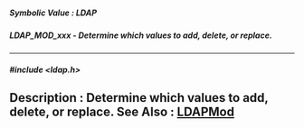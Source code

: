##### Symbolic Value : LDAP
##### LDAP_MOD_xxx - Determine which values to add, delete, or replace.
---
##### #include <ldap.h>
**Description :**
Determine which values to add, delete, or replace.
**See Also :**
[LDAPMod](D:/md_files/LDAPMod.md)
---
